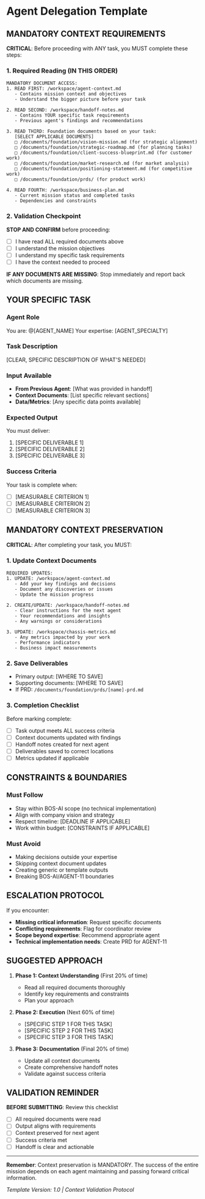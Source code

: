 # Agent Delegation Template

## MANDATORY CONTEXT REQUIREMENTS

**CRITICAL**: Before proceeding with ANY task, you MUST complete these steps:

### 1. Required Reading (IN THIS ORDER)
```
MANDATORY DOCUMENT ACCESS:
1. READ FIRST: /workspace/agent-context.md 
   - Contains mission context and objectives
   - Understand the bigger picture before your task

2. READ SECOND: /workspace/handoff-notes.md
   - Contains YOUR specific task requirements
   - Previous agent's findings and recommendations

3. READ THIRD: Foundation documents based on your task:
   [SELECT APPLICABLE DOCUMENTS]
   □ /documents/foundation/vision-mission.md (for strategic alignment)
   □ /documents/foundation/strategic-roadmap.md (for planning tasks)
   □ /documents/foundation/client-success-blueprint.md (for customer work)
   □ /documents/foundation/market-research.md (for market analysis)
   □ /documents/foundation/positioning-statement.md (for competitive work)
   □ /documents/foundation/prds/ (for product work)

4. READ FOURTH: /workspace/business-plan.md
   - Current mission status and completed tasks
   - Dependencies and constraints
```

### 2. Validation Checkpoint
**STOP AND CONFIRM** before proceeding:
- [ ] I have read ALL required documents above
- [ ] I understand the mission objectives
- [ ] I understand my specific task requirements
- [ ] I have the context needed to proceed

**IF ANY DOCUMENTS ARE MISSING**: Stop immediately and report back which documents are missing.

## YOUR SPECIFIC TASK

### Agent Role
You are: @[AGENT_NAME]
Your expertise: [AGENT_SPECIALTY]

### Task Description
[CLEAR, SPECIFIC DESCRIPTION OF WHAT'S NEEDED]

### Input Available
- **From Previous Agent**: [What was provided in handoff]
- **Context Documents**: [List specific relevant sections]
- **Data/Metrics**: [Any specific data points available]

### Expected Output
You must deliver:
1. [SPECIFIC DELIVERABLE 1]
2. [SPECIFIC DELIVERABLE 2]
3. [SPECIFIC DELIVERABLE 3]

### Success Criteria
Your task is complete when:
- [ ] [MEASURABLE CRITERION 1]
- [ ] [MEASURABLE CRITERION 2]
- [ ] [MEASURABLE CRITERION 3]

## MANDATORY CONTEXT PRESERVATION

**CRITICAL**: After completing your task, you MUST:

### 1. Update Context Documents
```
REQUIRED UPDATES:
1. UPDATE: /workspace/agent-context.md
   - Add your key findings and decisions
   - Document any discoveries or issues
   - Update the mission progress

2. CREATE/UPDATE: /workspace/handoff-notes.md
   - Clear instructions for the next agent
   - Your recommendations and insights
   - Any warnings or considerations

3. UPDATE: /workspace/chassis-metrics.md
   - Any metrics impacted by your work
   - Performance indicators
   - Business impact measurements
```

### 2. Save Deliverables
- Primary output: [WHERE TO SAVE]
- Supporting documents: [WHERE TO SAVE]
- If PRD: `/documents/foundation/prds/[name]-prd.md`

### 3. Completion Checklist
Before marking complete:
- [ ] Task output meets ALL success criteria
- [ ] Context documents updated with findings
- [ ] Handoff notes created for next agent
- [ ] Deliverables saved to correct locations
- [ ] Metrics updated if applicable

## CONSTRAINTS & BOUNDARIES

### Must Follow
- Stay within BOS-AI scope (no technical implementation)
- Align with company vision and strategy
- Respect timeline: [DEADLINE IF APPLICABLE]
- Work within budget: [CONSTRAINTS IF APPLICABLE]

### Must Avoid
- Making decisions outside your expertise
- Skipping context document updates
- Creating generic or template outputs
- Breaking BOS-AI/AGENT-11 boundaries

## ESCALATION PROTOCOL

If you encounter:
- **Missing critical information**: Request specific documents
- **Conflicting requirements**: Flag for coordinator review
- **Scope beyond expertise**: Recommend appropriate agent
- **Technical implementation needs**: Create PRD for AGENT-11

## SUGGESTED APPROACH

1. **Phase 1: Context Understanding** (First 20% of time)
   - Read all required documents thoroughly
   - Identify key requirements and constraints
   - Plan your approach

2. **Phase 2: Execution** (Next 60% of time)
   - [SPECIFIC STEP 1 FOR THIS TASK]
   - [SPECIFIC STEP 2 FOR THIS TASK]
   - [SPECIFIC STEP 3 FOR THIS TASK]

3. **Phase 3: Documentation** (Final 20% of time)
   - Update all context documents
   - Create comprehensive handoff notes
   - Validate against success criteria

## VALIDATION REMINDER

**BEFORE SUBMITTING**: Review this checklist
- [ ] All required documents were read
- [ ] Output aligns with requirements
- [ ] Context preserved for next agent
- [ ] Success criteria met
- [ ] Handoff is clear and actionable

---

**Remember**: Context preservation is MANDATORY. The success of the entire mission depends on each agent maintaining and passing forward critical information.

*Template Version: 1.0 | Context Validation Protocol*